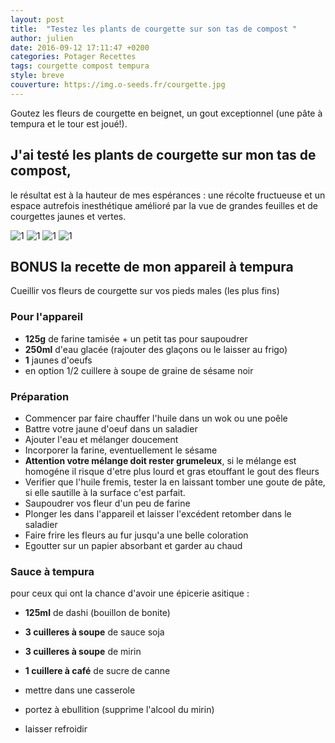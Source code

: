```yaml
---
layout: post
title:  "Testez les plants de courgette sur son tas de compost "
author: julien
date: 2016-09-12 17:11:47 +0200
categories: Potager	Recettes
tags: courgette	compost	tempura
style: breve
couverture: https://img.o-seeds.fr/courgette.jpg
---
```


Goutez les fleurs de courgette en beignet, un gout exceptionnel 
(une pâte à tempura et le tour est joué!). 

<!--more-->

## J'ai testé les plants de courgette sur mon tas de compost, 

le résultat est à la hauteur de mes espérances : une récolte fructueuse et un espace autrefois inesthétique amélioré par la vue de grandes feuilles et de courgettes jaunes et vertes.

![1](https://img.o-seeds.fr/courgette-1.jpg)
![1](https://img.o-seeds.fr/courgette-2.jpg)
![1](https://img.o-seeds.fr/courgette-3.jpg)
![1](https://img.o-seeds.fr/courgette-4.jpg)

## BONUS la recette de mon appareil à tempura

Cueillir vos fleurs de courgette sur vos pieds males (les plus fins)

### Pour l'appareil 

- **125g** de farine tamisée + un petit tas pour saupoudrer
- **250ml** d'eau glacée (rajouter des glaçons ou le laisser au frigo)
- **1** jaunes d'oeufs
- en option 1/2 cuillere à soupe de graine de sésame noir 

### Préparation

- Commencer par faire chauffer l'huile dans un wok ou une poêle
- Battre votre jaune d'oeuf dans un saladier
- Ajouter l'eau et mélanger doucement
- Incorporer la farine, eventuellement le sésame
- **Attention votre mélange doit rester grumeleux**, si le mélange est homogéne il risque d'etre plus lourd et gras etouffant le gout des fleurs
- Verifier que l'huile fremis, tester la en laissant tomber une goute de pâte, si elle sautille à la surface c'est parfait.
- Saupoudrer vos fleur d'un peu de farine
- Plonger les dans l'appareil et laisser l'excédent retomber dans le saladier
- Faire frire les fleurs au fur jusqu'a une belle coloration 
- Egoutter sur un papier absorbant et garder au chaud


### Sauce à tempura

pour ceux qui ont la chance d'avoir une épicerie asitique :
- **125ml** de dashi (bouillon de bonite)
- **3 cuilleres à soupe** de sauce soja
- **3 cuilleres à soupe** de mirin
- **1 cuillere à café** de sucre de canne

- mettre dans une casserole
- portez à ebullition (supprime l'alcool du mirin) 
- laisser refroidir




